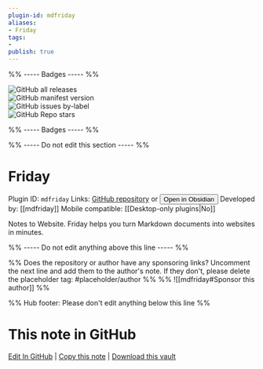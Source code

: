 ```yaml
---
plugin-id: mdfriday
aliases:
- Friday
tags: 
- 
publish: true
---
```


%% ----- Badges ----- %%

![GitHub all releases](https://img.shields.io/github/downloads/mdfriday/obsidian-friday-plugin/total?color=573E7A&logo=github&style=for-the-badge)   
![GitHub manifest version](https://img.shields.io/github/manifest-json/v/mdfriday/obsidian-friday-plugin?color=573E7A&logo=github&style=for-the-badge)   
![GitHub issues by-label](https://img.shields.io/github/issues/mdfriday/obsidian-friday-plugin/help%20wanted?color=573E7A&logo=github&style=for-the-badge)   
![GitHub Repo stars](https://img.shields.io/github/stars/mdfriday/obsidian-friday-plugin?color=573E7A&logo=github&style=for-the-badge)

%% ----- Badges ----- %%

%% ----- Do not edit this section ----- %%

# Friday

Plugin ID: `mdfriday`
Links: [GitHub repository](https://github.com/mdfriday/obsidian-friday-plugin) or [<button id=HH>Open in Obsidian</button>](obsidian://show-plugin?id=mdfriday)
Developed by: [[mdfriday]]
Mobile compatible: [[Desktop-only plugins|No]]

Notes to Website. Friday helps you turn Markdown documents into websites in minutes.

%% ----- Do not edit anything above this line ----- %% 

%% Does the repository or author have any sponsoring links? Uncomment the next line and add them to the author's note. If they don't, please delete the placeholder tag: #placeholder/author %%
%% ![[mdfriday#Sponsor this author]] %%

%% Hub footer: Please don't edit anything below this line %%

# This note in GitHub

<span class="git-footer">[Edit In GitHub](https://github.dev/obsidian-community/obsidian-hub/blob/main/02%20-%20Community%20Expansions/02.05%20All%20Community%20Expansions/Plugins/mdfriday.md "git-hub-edit-note") | [Copy this note](https://raw.githubusercontent.com/obsidian-community/obsidian-hub/main/02%20-%20Community%20Expansions/02.05%20All%20Community%20Expansions/Plugins/mdfriday.md "git-hub-copy-note") | [Download this vault](https://github.com/obsidian-community/obsidian-hub/archive/refs/heads/main.zip "git-hub-download-vault") </span>

